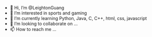 - 👋 Hi, I’m @LeightonGuang
- 👀 I’m interested in sports and gaming
- 🌱 I’m currently learning Python, Java, C, C++, html, css, javascript
- 💞️ I’m looking to collaborate on ...
- 📫 How to reach me ...

<!---
LeightonGuang/LeightonGuang is a ✨ special ✨ repository because its `README.md` (this file) appears on your GitHub profile.
You can click the Preview link to take a look at your changes.
--->
